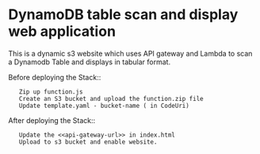# DynamoDB table scan and display web application

This is a dynamic s3 website which uses API gateway and Lambda to scan a Dynamodb Table and displays in tabular format. 

Before deploying the Stack::
           
	   Zip up function.js
	   Create an S3 bucket and upload the function.zip file
	   Update template.yaml - bucket-name ( in CodeUri)

After deploying the Stack:: 

	   Update the <<api-gateway-url>> in index.html
	   Upload to s3 bucket and enable website.
